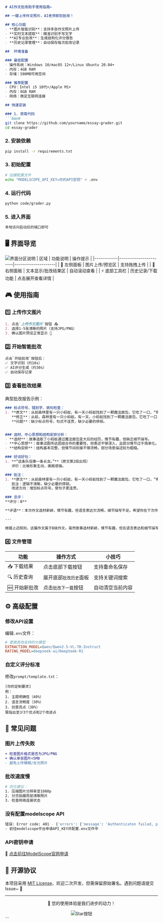 ```markdown
# AI作文批改助手使用指南✍️ 

## 一键上传作文照片，AI老师即刻批改！

## 核心功能
- **图片智能识别**：支持多张作文照片上传
- **实时文本提取**：精准识别手写文字
- **AI专业批改**：生成结构化评分报告
- **历史记录管理**：自动保存每次批改记录

##  环境准备

### 最低配置
- 操作系统：Windows 10/macOS 12+/Linux Ubuntu 20.04+
- 内存：4GB RAM
- 存储：500MB可用空间

### 推荐配置
- CPU：Intel i5 10代+/Apple M1+
- 内存：8GB RAM
- 网络：稳定互联网连接

## 快速安装

### 1. 获取代码
```bash
git clone https://github.com/yourname/essay-grader.git
cd essay-grader
```

### 2. 安装依赖
```bash
pip install -r requirements.txt
```

### 3. 初始配置
```bash
# 创建配置文件
echo "MODELSCOPE_API_KEY=你的API密钥" > .env
```

### 4. 运行代码
```bash
python code/grader.py
```

### 5. 进入界面
```bash
本地访问启动后的端口即可
```

## 🖥️ 界面导览
![界面分区说明](https://via.placeholder.com/800x400.png?text=UI+功能分区)
| 区域        | 功能说明                | 操作提示              |
|------------|-----------------------|---------------------|
| 🎨 左侧面板  | 图片上传/预览区          | 支持拖拽上传          |
| 📝 右侧面板  | 文本显示/批改结果区       | 自动滚动查看          |
| ⚡ 底部工具栏 | 历史记录/下载功能         | 点击展开查看详情       |

## 🎮 使用指南

### 1️⃣ 上传作文图片
```markdown
1. 点击`上传作文图片`按钮 📤
2. 选择1-5张清晰的照片（支持JPG/PNG）
3. 确认图片预览正常显示 👀
```

### 2️⃣ 开始智能批改
```bash
点击`开始批改`按钮后：
✅ 文字识别（约10s）
✅ AI评分生成（约30s）
✅ 自动保存记录
```

### 3️⃣ 查看批改结果
典型批改报告示例：
```markdown
### 标点符号、错别字、病句检查：
1. **原文**：从前森林里有一只小蚂蚁，有一天小蚂蚁找到了一颗魔法面包，它吃了一口，“啊”的变大了。
   **修正**：从前，森林里有一只小蚂蚁。有一天，小蚂蚁找到了一颗魔法面包，它吃了一口，“啊”的一声，身体变大了。
   **问题**：缺少标点符号，句式不连贯，缺少必要的停顿。


### 选材、中心思想和结构安排分析：
- **选材**：故事选取了小蚂蚁通过魔法面包变大后的经历，情节有趣，但缺乏细节描写。
- **中心思想**：故事试图传达团结合作的重要性，但表述不够深入，且部分情节过于简单化。
- **结构安排**：结构基本完整，但情节间衔接不够流畅，部分场景描述较为粗糙。

### 好词好句：
1. **“这条队伍像一条长龙。”**（原文第2段出现）
   评价：比喻形象生动，画面感强。

### 批注：
1. **原文**：从前森林里有一只小蚂蚁，有一天小蚂蚁找到了一颗魔法面包，它吃了一口，“啊”的变大了。（原文第1段出现）
   批注：逻辑不清晰，缺少必要的停顿。
   改进方向：增加标点符号，使句子更连贯。

### 总评：
**评分：B**

**评语**：本次作文选材新颖，情节有趣，但语言表达欠流畅，细节描写不足。希望你在下次作文中加强语言的生动性和细节描写，期待你更好的表现！

---

根据上述规则，这篇作文属于B级作文。虽然故事选材新颖，情节有趣，但在语言表达和细节描写方面还有待提升。希望学生能够进一步加强这些方面的练习，以提高作文的整体质量。
```

### 4️⃣ 文件管理
| 功能         | 操作方式                | 小技巧                |
|-------------|-----------------------|---------------------|
| 📥 下载结果   | 点击底部下载按钮         | 支持重命名保存         |
| 🔍 历史查询   | 展开底部`批改历史`面板    | 支持关键词搜索         |
| 🆕 开始新批改 | 点击`批改下一篇`按钮      | 自动清空当前内容       |

## ⚙️ 高级配置

### 修改API设置
编辑`.env`文件：
```ini
# 更换其他支持的大模型
EXTRACTION_MODEL=Qwen/Qwen2.5-VL-7B-Instruct
RATING_MODEL=deepseek-ai/DeepSeek-R1
```

### 自定义评分标准
修改`prompt/template.txt`：
```text
[你的定制要求]
例：
1. 主题明确性（40%）
2. 语言流畅度（30%）
3. 创意亮点（30%）
需指出至少3个优点和2个改进点
```

## 🚨 常见问题

### 图片上传失败
```diff
+ 检查图片格式是否为JPG/PNG
+ 确认单张图片<5MB
- 避免上传模糊/反光照片
```

### 批改速度慢
```bash
# 优化建议：
1. 压缩图片分辨率至1080p
2. 分页拍摄局部清晰照片
3. 检查网络连接状态
```

### 没有配置modelscope API
```bash
错误: Error code: 401 - {'errors': {'message': 'Authenticaton failed, please make sure that a valid ModelScope token is supplied.'}, 'request_id': '0c3847a6-a654-4ed9-b079-964ba4038c7a'}
- 前往modelscope平台申请API_KEY并配置.env文件中
```

### API密钥申请
🔗 [点击前往ModelScope官网申请](https://modelscope.cn)

## 📜 开源协议
本项目采用 [MIT License](LICENSE)，欢迎二次开发，但需保留原始署名。遇到问题请提交Issue~ 🐛

---

<div align="center">
  <p>💖 您的使用体验是我们进步的动力！</p>
  <img src="https://via.placeholder.com/100x30.png?text=Star+This+Repo" alt="Star按钮">
</div>
```